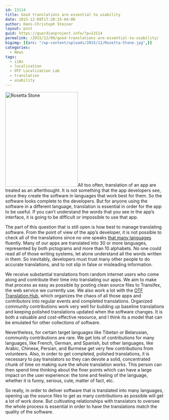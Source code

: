 ```yaml
---
id: 13114
title: Good translations are essential to usability
date: 2015-12-09T17:20:15-04:00
author: Hans-Christoph Steiner
layout: post
guid: https://guardianproject.info/?p=13114
permalink: /2015/12/09/good-translations-are-essential-to-usability/
bigimg: [{src: "/wp-content/uploads/2015/12/Rosetta-Stone.jpg",}]
categories:
  - News
tags:
  - i18n
  - localization
  - OTF Localization Lab
  - translation
  - usability
---
```

[<img src="https://guardianproject.info/wp-content/uploads/2015/12/Rosetta-Stone-230x300.jpg" alt="Rosetta Stone" width="230" height="300" class="alignright size-medium wp-image-13155" srcset="https://guardianproject.info/wp-content/uploads/2015/12/Rosetta-Stone-230x300.jpg 230w, https://guardianproject.info/wp-content/uploads/2015/12/Rosetta-Stone-786x1024.jpg 786w, https://guardianproject.info/wp-content/uploads/2015/12/Rosetta-Stone.jpg 1164w" sizes="(max-width: 230px) 100vw, 230px" />](https://guardianproject.info/wp-content/uploads/2015/12/Rosetta-Stone.jpg)All too often, translation of an app are treated as an afterthought. It is not something that the app developers see, since they create the software in languages that work best for them. So the software looks complete to the developers. But for anyone using the software in a different language, translation is essential in order for the app to be useful. If you can’t understand the words that you see in the app’s interface, it is going to be difficult or impossible to use that app.

The part of this question that is still open is how best to manage translating software. From the point of view of the app’s developer, it is not possible to check all of the translations since no one speaks <a href="https://www.transifex.com/otf/orbot/" target="_blank">that many languages</a> fluently. Many of our apps are translated into 30 or more languages, represented by both pictograms and more than 10 alphabets. No one could read all of those writing systems, let alone understand all the words written in them. So inevitably, developers must trust many other people to do accurate translations, and to not slip in false or misleading information.

We receive substantial translations from random internet users who come along and contribute their time into translating our apps. We aim to make that process as easy as possible by posting clean source files to Transifex, the web service we currently use. We also work a lot with the <a href="https://www.transifex.com/otf" target="_blank">OTF Translation Hub</a>, which organizes the chaos of all those apps and contributors into regular events and completed translations. Organized community contributions work very well for building up baseline translations and keeping polished translations updated when the software changes. It is both a valuable and cost-effective resource, and I think its a model that can be emulated for other collections of software.

Nevertheless, for certain target languages like Tibetan or Belarusian, community contributions are rare. We get lots of contributions for many languages, like French, German, and Spanish, but other languages, like Arabic, Chinese, Persian, and Burmese get very few contributions from volunteers. Also, in order to get completed, polished translations, it is necessary to pay translators so they can devote a solid, concentrated chunk of time on making sure the whole translation works. This person can then spend time thinking about the finer points which can have a large impact on the user experience: the tone and feeling of the language, whether it is funny, serious, cute, matter of fact, etc.

So really, in order to deliver software that is translated into many languages, opening up the source files to get as many contributions as possible will get a lot of work done. But cultivating relationships with translators to oversee the whole process is essential in order to have the translations match the quality of the software.